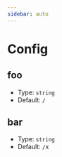 ```yaml
---
sidebar: auto
---
```


# Config

## foo

- Type: `string`
- Default: `/`

## bar

- Type: `string`
- Default: `/`x